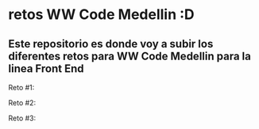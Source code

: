 # retos WW Code Medellin :D
Este repositorio es donde voy a subir los diferentes retos para WW Code Medellin para la linea Front End 
---------------------------------------------------------------------------------------------------------
Reto #1:

Reto #2:

Reto #3:
